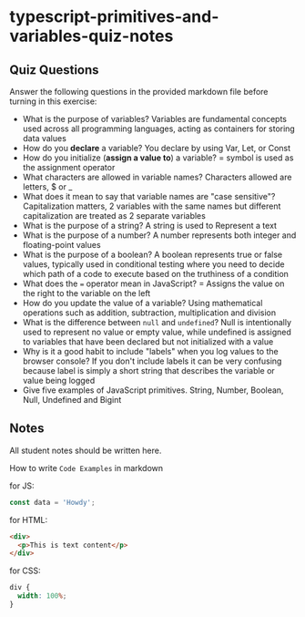 # typescript-primitives-and-variables-quiz-notes

## Quiz Questions

Answer the following questions in the provided markdown file before turning in this exercise:

- What is the purpose of variables?
  Variables are fundamental concepts used across all programming languages, acting as containers for storing data values
- How do you **declare** a variable?
  You declare by using Var, Let, or Const
- How do you initialize (**assign a value to**) a variable?
  = symbol is used as the assignment operator
- What characters are allowed in variable names?
  Characters allowed are letters, $ or \_
- What does it mean to say that variable names are "case sensitive"?
  Capitalization matters, 2 variables with the same names but different capitalization are treated as 2 separate variables
- What is the purpose of a string?
  A string is used to Represent a text
- What is the purpose of a number?
  A number represents both integer and floating-point values
- What is the purpose of a boolean?
  A boolean represents true or false values, typically used in conditional testing where you need to decide which path of a code to execute based on the truthiness of a condition
- What does the `=` operator mean in JavaScript?
  = Assigns the value on the right to the variable on the left
- How do you update the value of a variable?
  Using mathematical operations such as addition, subtraction, multiplication and division
- What is the difference between `null` and `undefined`?
  Null is intentionally used to represent no value or empty value, while undefined is assigned to variables that have been declared but not initialized with a value
- Why is it a good habit to include "labels" when you log values to the browser console?
  If you don't include labels it can be very confusing because label is simply a short string that describes the variable or value being logged
- Give five examples of JavaScript primitives.
  String, Number, Boolean, Null, Undefined and Bigint

## Notes

All student notes should be written here.

How to write `Code Examples` in markdown

for JS:

```javascript
const data = 'Howdy';
```

for HTML:

```html
<div>
  <p>This is text content</p>
</div>
```

for CSS:

```css
div {
  width: 100%;
}
```
